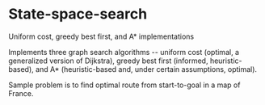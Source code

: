 # State-space-search
Uniform cost, greedy best first, and A* implementations

Implements three graph search algorithms -- uniform cost (optimal, a generalized version of Dijkstra), greedy best first (informed, heuristic-based), and A* (heuristic-based and, under certain assumptions, optimal).

Sample problem is to find optimal route from start-to-goal in a map of France.
